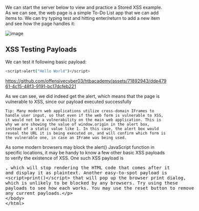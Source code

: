 We can start the server below to view and practice a Stored XSS example. As we can see, the web page is a simple To-Do List app that we can add items to. We can try typing test and hitting enter/return to add a new item and see how the page handles it:

![image](https://github.com/offensivecyber03/htbacademy/assets/71892943/90c89f11-3e6e-4a1b-9bf0-dea409103442)

## XSS Testing Payloads
We can test it following basic payload:
```bash
<script>alert("Hello World")</script>
```

https://github.com/offensivecyber03/htbacademy/assets/71892943/dde47961-4c15-48f3-9191-bc17dcfeb221

As we can see, we did indeed get the alert, which means that the page is vulnerable to XSS, since our payload executed successfully

```
Tip: Many modern web applications utilize cross-domain IFrames to handle user input, so that even if the web form is vulnerable to XSS, it would not be a vulnerability on the main web application. This is why we are showing the value of window.origin in the alert box, instead of a static value like 1. In this case, the alert box would reveal the URL it is being executed on, and will confirm which form is the vulnerable one, in case an IFrame was being used.
```

As some modern browsers may block the alert() JavaScript function in specific locations, it may be handy to know a few other basic XSS payloads to verify the existence of XSS. One such XSS payload is <plaintext>, which will stop rendering the HTML code that comes after it and display it as plaintext. Another easy-to-spot payload is <script>print()</script> that will pop up the browser print dialog, which is unlikely to be blocked by any browsers. Try using these payloads to see how each works. You may use the reset button to remove any current payloads.
